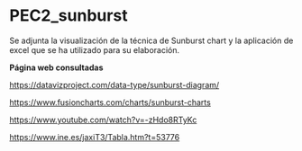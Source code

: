 # PEC2_sunburst

Se adjunta la visualización de la técnica de Sunburst chart y la aplicación de excel que se ha utilizado para su elaboración.

**Página web consultadas**

https://datavizproject.com/data-type/sunburst-diagram/

https://www.fusioncharts.com/charts/sunburst-charts

https://www.youtube.com/watch?v=-zHdo8RTyKc

https://www.ine.es/jaxiT3/Tabla.htm?t=53776
